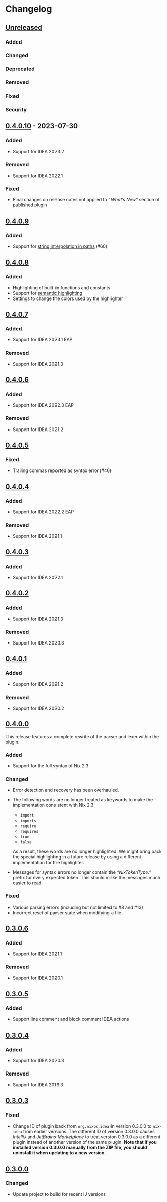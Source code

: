 # Changelog

## [Unreleased]

### Added

### Changed

### Deprecated

### Removed

### Fixed

### Security

## [0.4.0.10] - 2023-07-30

### Added
- Support for IDEA 2023.2

### Removed
- Support for IDEA 2022.1

### Fixed
- Final changes on release notes not applied to *“What’s New”* section
  of published plugin

## [0.4.0.9]

### Added
- Support for [string interpolation in paths](https://nixos.org/manual/nix/stable/language/string-interpolation#path) (#60)

## [0.4.0.8]

### Added
- Highlighting of built-in functions and constants
- Support for [semantic highlighting](https://www.jetbrains.com/help/idea/configuring-colors-and-fonts.html#semantic-highlighting)
- Settings to change the colors used by the highlighter

## [0.4.0.7]

### Added
- Support for IDEA 2023.1 EAP

### Removed
- Support for IDEA 2021.3

## [0.4.0.6]

### Added
- Support for IDEA 2022.3 EAP

### Removed
- Support for IDEA 2021.2

## [0.4.0.5]

### Fixed
- Trailing commas reported as syntax error (#46)

## [0.4.0.4]

### Added
- Support for IDEA 2022.2 EAP

### Removed
- Support for IDEA 2021.1

## [0.4.0.3]

### Added
- Support for IDEA 2022.1

## [0.4.0.2]

### Added
- Support for IDEA 2021.3

### Removed
- Support for IDEA 2020.3

## [0.4.0.1]

### Added
- Support for IDEA 2021.2

### Removed
- Support for IDEA 2020.2

## [0.4.0.0]
This release features a complete rewrite of the parser and lexer within
the plugin.

### Added
- Support for the full syntax of Nix 2.3

### Changed
- Error detection and recovery has been overhauled.
- The following words are no longer treated as keywords to make the
  implementation consistent with Nix 2.3:

  - `import`
  - `imports`
  - `require`
  - `requires`
  - `true`
  - `false`

  As a result, these words are no longer highlighted. We might bring
  back the special highlighting in a future release by using a different
  implementation for the highlighter.
- Messages for syntax errors no longer contain the *“NixTokenType.”*
  prefix for every expected token. This should make the messages much
  easier to read.

### Fixed
- Various parsing errors (including but not limited to #8 and #13)
- Incorrect reset of parser state when modifying a file

## [0.3.0.6]

### Added
- Support for IDEA 2021.1

### Removed
- Support for IDEA 2020.1

## [0.3.0.5]

### Added
- Support line comment and block comment IDEA actions

## [0.3.0.4]

### Added
- Support for IDEA 2020.3

### Removed
- Support for IDEA 2019.3

## [0.3.0.3]

### Fixed
- Change ID of plugin back from `org.nixos.idea` in version 0.3.0.0 to
  `nix-idea` from earlier versions. The different ID of version 0.3.0.0
  causes *IntelliJ* and *JetBrains Marketplace* to treat version 0.3.0.0
  as a different plugin instead of another version of the same plugin.
  **Note that if you installed version 0.3.0.0 manually from the ZIP
  file, you should uninstall it when updating to a new version.**

## [0.3.0.0]

### Changed
- Update project to build for recent IJ versions

[Unreleased]: https://github.com/NixOS/nix-idea/compare/v0.4.0.10...HEAD
[0.3.0.0]: https://github.com/NixOS/nix-idea/commits/v0.3.0.0
[0.3.0.3]: https://github.com/NixOS/nix-idea/compare/v0.3.0.0...v0.3.0.3
[0.3.0.4]: https://github.com/NixOS/nix-idea/compare/v0.3.0.3...v0.3.0.4
[0.3.0.5]: https://github.com/NixOS/nix-idea/compare/v0.3.0.4...v0.3.0.5
[0.3.0.6]: https://github.com/NixOS/nix-idea/compare/v0.3.0.5...v0.3.0.6
[0.4.0.0]: https://github.com/NixOS/nix-idea/compare/v0.3.0.6...v0.4.0.0
[0.4.0.1]: https://github.com/NixOS/nix-idea/compare/v0.4.0.0...v0.4.0.1
[0.4.0.10]: https://github.com/NixOS/nix-idea/compare/v0.4.0.9...v0.4.0.10
[0.4.0.2]: https://github.com/NixOS/nix-idea/compare/v0.4.0.1...v0.4.0.2
[0.4.0.3]: https://github.com/NixOS/nix-idea/compare/v0.4.0.2...v0.4.0.3
[0.4.0.4]: https://github.com/NixOS/nix-idea/compare/v0.4.0.3...v0.4.0.4
[0.4.0.5]: https://github.com/NixOS/nix-idea/compare/v0.4.0.4...v0.4.0.5
[0.4.0.6]: https://github.com/NixOS/nix-idea/compare/v0.4.0.5...v0.4.0.6
[0.4.0.7]: https://github.com/NixOS/nix-idea/compare/v0.4.0.6...v0.4.0.7
[0.4.0.8]: https://github.com/NixOS/nix-idea/compare/v0.4.0.7...v0.4.0.8
[0.4.0.9]: https://github.com/NixOS/nix-idea/compare/v0.4.0.8...v0.4.0.9
